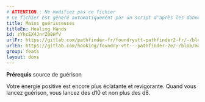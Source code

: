 ```yaml
---
# ATTENTION : Ne modifiez pas ce fichier
# Ce fichier est généré automatiquement par un script d'après les données du module Foundry VTT officiel et de sa traduction
title: Mains guérisseuses
titleEn: Healing Hands
id: zYhcEX4JnrZ08HfV
urlFr: https://gitlab.com/pathfinder-fr/foundryvtt-pathfinder2-fr/-/blob/master/data/feats/zYhcEX4JnrZ08HfV.htm
urlEn: https://gitlab.com/hooking/foundry-vtt---pathfinder-2e/-/blob/master/packs/data/feats.db/healing-hands.json
group: feats
layout: dons
---
```

**Prérequis** source de guérison

Votre énergie positive est encore plus éclatante et revigorante. Quand vous lancez guérison, vous lancez des d10 et non plus des d8.


